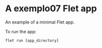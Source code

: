 # A exemplo07 Flet app

An example of a minimal Flet app.

To run the app:

```
flet run [app_directory]
```